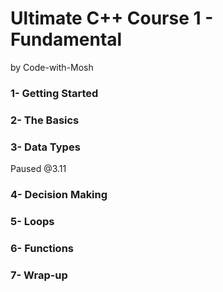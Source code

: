 # Ultimate C++ Course 1 - Fundamental

by Code-with-Mosh

### 1- Getting Started

### 2- The Basics

### 3- Data Types

Paused @3.11

### 4- Decision Making

### 5- Loops

### 6- Functions

### 7- Wrap-up



